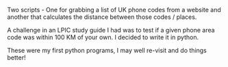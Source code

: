 Two scripts - One for grabbing a list of UK phone codes from a website and another that calculates the distance between those codes / places.

A challenge in an LPIC study guide I had was to test if a given phone area code was within 100 KM of your own. I decided to write it in python.

These were my first python programs, I may well re-visit and do things better!

